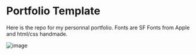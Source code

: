 # Portfolio Template

Here is the repo for my personnal portfolio.
Fonts are SF Fonts from Apple and html/css handmade.

![image](https://github.com/nicolas-ag/portfolio/assets/60199181/17e6b430-4f16-4571-adfa-4d1c2c9f5cd6)

